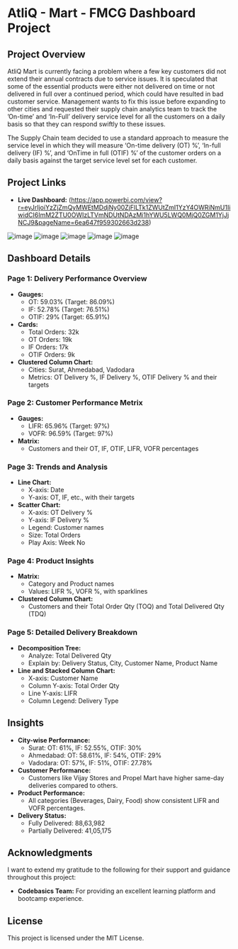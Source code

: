# AtliQ - Mart - FMCG Dashboard Project

## Project Overview
AtliQ Mart is currently facing a problem where a few key customers did not extend their annual contracts due to service issues. It is speculated that some of the essential products were either not delivered on time or not delivered in full over a continued period, which could have resulted in bad customer service. Management wants to fix this issue before expanding to other cities and requested their supply chain analytics team to track the ’On-time’ and ‘In-Full’ delivery service level for all the customers on a daily basis so that they can respond swiftly to these issues.

The Supply Chain team decided to use a standard approach to measure the service level in which they will measure ‘On-time delivery (OT) %’, ‘In-full delivery (IF) %’, and ‘OnTime in full (OTIF) %’ of the customer orders on a daily basis against the target service level set for each customer.

## Project Links
- **Live Dashboard:** (https://app.powerbi.com/view?r=eyJrIjoiYzZjZmQyMWEtMDdjNy00ZjFlLTk1ZWUtZmI1YzY4OWRiNmU1IiwidCI6ImM2ZTU0OWIzLTVmNDUtNDAzMi1hYWU5LWQ0MjQ0ZGM1YjJjNCJ9&pageName=6ea647f959302663d238)

![image](https://github.com/koustuba-84/AtliQ---Mart---FMCG-domain/assets/165156357/2ef7a94a-07c0-41f1-af0a-c9395dfcd2b9)
![image](https://github.com/koustuba-84/AtliQ---Mart---FMCG-domain/assets/165156357/0fcb97c1-9b6d-4c3e-9d91-acbec7d09646)
![image](https://github.com/koustuba-84/AtliQ---Mart---FMCG-domain/assets/165156357/9a08eb61-287f-4676-9875-e4e16ca1c3b4)
![image](https://github.com/koustuba-84/AtliQ---Mart---FMCG-domain/assets/165156357/f3e5886b-261b-4528-a5d6-f893382b5c6d)
![image](https://github.com/koustuba-84/AtliQ---Mart---FMCG-domain/assets/165156357/8fb53b15-a92e-44b1-b4fd-77a2a9d1b2fb)

## Dashboard Details
### Page 1: Delivery Performance Overview 
- **Gauges:**
  - OT: 59.03% (Target: 86.09%)
  - IF: 52.78% (Target: 76.51%)
  - OTIF: 29% (Target: 65.91%)
- **Cards:**
  - Total Orders: 32k
  - OT Orders: 19k
  - IF Orders: 17k
  - OTIF Orders: 9k
- **Clustered Column Chart:**
  - Cities: Surat, Ahmedabad, Vadodara
  - Metrics: OT Delivery %, IF Delivery %, OTIF Delivery % and their targets

### Page 2: Customer Performance Metrix
- **Gauges:**
  - LIFR: 65.96% (Target: 97%)
  - VOFR: 96.59% (Target: 97%)
- **Matrix:**
  - Customers and their OT, IF, OTIF, LIFR, VOFR percentages

### Page 3: Trends and Analysis
- **Line Chart:**
  - X-axis: Date
  - Y-axis: OT, IF, etc., with their targets
- **Scatter Chart:**
  - X-axis: OT Delivery %
  - Y-axis: IF Delivery %
  - Legend: Customer names
  - Size: Total Orders
  - Play Axis: Week No

### Page 4: Product Insights
- **Matrix:**
  - Category and Product names
  - Values: LIFR %, VOFR %, with sparklines
- **Clustered Column Chart:**
  - Customers and their Total Order Qty (TOQ) and Total Delivered Qty (TDQ)

### Page 5: Detailed Delivery Breakdown
- **Decomposition Tree:**
  - Analyze: Total Delivered Qty
  - Explain by: Delivery Status, City, Customer Name, Product Name
- **Line and Stacked Column Chart:**
  - X-axis: Customer Name
  - Column Y-axis: Total Order Qty
  - Line Y-axis: LIFR
  - Column Legend: Delivery Type

## Insights
- **City-wise Performance:**
  - Surat: OT: 61%, IF: 52.55%, OTIF: 30%
  - Ahmedabad: OT: 58.61%, IF: 54%, OTIF: 29%
  - Vadodara: OT: 57%, IF: 51%, OTIF: 27.78%
- **Customer Performance:**
  - Customers like Vijay Stores and Propel Mart have higher same-day deliveries compared to others.
- **Product Performance:**
  - All categories (Beverages, Dairy, Food) show consistent LIFR and VOFR percentages.
- **Delivery Status:**
  - Fully Delivered: 88,63,982
  - Partially Delivered: 41,05,175

## Acknowledgments
I want to extend my gratitude to the following for their support and guidance throughout this project:
- **Codebasics Team:** For providing an excellent learning platform and bootcamp experience.


## License
This project is licensed under the MIT License.



